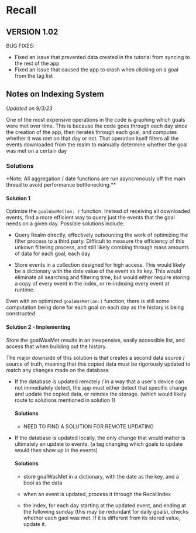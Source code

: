 # Recall

## **VERSION 1.02**

BUG FIXES:

- Fixed an issue that prevented data created in the tutorial from syncing to the rest of the app
- Fixed an issue that caused the app to crash when clicking on a goal from the tag list

## **Notes on Indexing System**

_Updated on 9/3/23_

One of the most expensive operations in the code is graphing which goals were met over time. This is because the code goes through each day since the creation of the app, then iterates through each goal, and computes whether it was met on that day or not. That operation itself filters all the events downloaded from the realm to manually determine whether the goal was met on a certain day

### **Solutions**

\*Note: All aggregation / date functions are run asyncronously off the main thread to avoid performance bottlenecking.\*\*

#### **Solution 1**

Optimize the `goalWasMet(on: )` function. Instead of receiving all downloaded events, find a more efficient way to query just the events that the goal needs on a given day. Possible solutions include:

- Query Realm directly, effectively outsourcing the work of optimizing the filter process to a third party. Difficult to measure the efficiency of this unkown filtering process, and still likely combing through mass amounts of data for each goal, each day

- Store events in a collection designed for high access. This would likely be a dictionary with the date value of the event as its key. This would eliminate all searching and filtering time, but would either require storing a copy of every event in the index, or re-indexing every event at runtime.

Even with an optimized `goalWasMet(on:)` function, there is still some computation being done for each goal on each day as the history is being constructed

#### **Solution 2 - Implementing**

Store the goalWasMet results in an inexpensive, easily accessible list, and access that when building out the history.

The major downside of this solution is that creates a second data source / source of truth, meaning that this copied data must be rigorously updated to match any changes made on the database

- If the database is updated remotely / in a way that a user's device can not immediately detect, the app must either detect that specific change and update the copied data, or reindex the storage. (which would likely route to solutions mentioned in solution 1)

  #### **Solutions**

  - NEED TO FIND A SOLUTION FOR REMOTE UPDATING

- If the database is updated locally, the only change that would matter is ultimately an update to events. (a tag changing which goals to update would then show up in the events)

  #### **Solutions**

  - store goalWasMet in a dictionary, with the date as the key, and a bool as the data

  - when an event is updated, process it through the RecallIndex

  - the index, for each day starting at the updated event, and ending at the following sunday (this may be redundant for daily goals), checks whether each gaol was met. If it is different from its stored value, update it.
